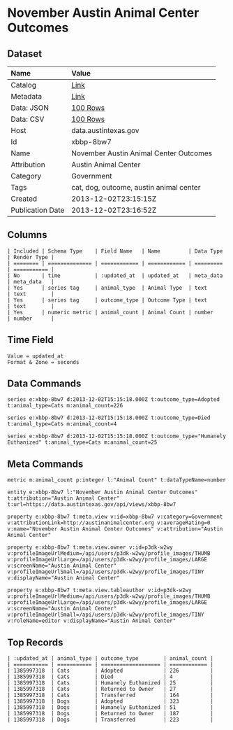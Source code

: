 # November Austin Animal Center Outcomes

## Dataset

| Name | Value |
| :--- | :---- |
| Catalog | [Link](https://catalog.data.gov/dataset/november-austin-animal-center-outcomes) |
| Metadata | [Link](https://data.austintexas.gov/api/views/xbbp-8bw7) |
| Data: JSON | [100 Rows](https://data.austintexas.gov/api/views/xbbp-8bw7/rows.json?max_rows=100) |
| Data: CSV | [100 Rows](https://data.austintexas.gov/api/views/xbbp-8bw7/rows.csv?max_rows=100) |
| Host | data.austintexas.gov |
| Id | xbbp-8bw7 |
| Name | November Austin Animal Center Outcomes |
| Attribution | Austin Animal Center |
| Category | Government |
| Tags | cat, dog, outcome, austin animal center |
| Created | 2013-12-02T23:15:15Z |
| Publication Date | 2013-12-02T23:16:52Z |

## Columns

```ls
| Included | Schema Type    | Field Name   | Name         | Data Type | Render Type |
| ======== | ============== | ============ | ============ | ========= | =========== |
| No       | time           | :updated_at  | updated_at   | meta_data | meta_data   |
| Yes      | series tag     | animal_type  | Animal Type  | text      | text        |
| Yes      | series tag     | outcome_type | Outcome Type | text      | text        |
| Yes      | numeric metric | animal_count | Animal Count | number    | number      |
```

## Time Field

```ls
Value = updated_at
Format & Zone = seconds
```

## Data Commands

```ls
series e:xbbp-8bw7 d:2013-12-02T15:15:18.000Z t:outcome_type=Adopted t:animal_type=Cats m:animal_count=226

series e:xbbp-8bw7 d:2013-12-02T15:15:18.000Z t:outcome_type=Died t:animal_type=Cats m:animal_count=4

series e:xbbp-8bw7 d:2013-12-02T15:15:18.000Z t:outcome_type="Humanely Euthanized" t:animal_type=Cats m:animal_count=25
```

## Meta Commands

```ls
metric m:animal_count p:integer l:"Animal Count" t:dataTypeName=number

entity e:xbbp-8bw7 l:"November Austin Animal Center Outcomes" t:attribution="Austin Animal Center" t:url=https://data.austintexas.gov/api/views/xbbp-8bw7

property e:xbbp-8bw7 t:meta.view v:id=xbbp-8bw7 v:category=Government v:attributionLink=http://austinanimalcenter.org v:averageRating=0 v:name="November Austin Animal Center Outcomes" v:attribution="Austin Animal Center"

property e:xbbp-8bw7 t:meta.view.owner v:id=p3dk-w2wy v:profileImageUrlMedium=/api/users/p3dk-w2wy/profile_images/THUMB v:profileImageUrlLarge=/api/users/p3dk-w2wy/profile_images/LARGE v:screenName="Austin Animal Center" v:profileImageUrlSmall=/api/users/p3dk-w2wy/profile_images/TINY v:displayName="Austin Animal Center"

property e:xbbp-8bw7 t:meta.view.tableauthor v:id=p3dk-w2wy v:profileImageUrlMedium=/api/users/p3dk-w2wy/profile_images/THUMB v:profileImageUrlLarge=/api/users/p3dk-w2wy/profile_images/LARGE v:screenName="Austin Animal Center" v:profileImageUrlSmall=/api/users/p3dk-w2wy/profile_images/TINY v:roleName=editor v:displayName="Austin Animal Center"
```

## Top Records

```ls
| :updated_at | animal_type | outcome_type        | animal_count | 
| =========== | =========== | =================== | ============ | 
| 1385997318  | Cats        | Adopted             | 226          | 
| 1385997318  | Cats        | Died                | 4            | 
| 1385997318  | Cats        | Humanely Euthanized | 25           | 
| 1385997318  | Cats        | Returned to Owner   | 27           | 
| 1385997318  | Cats        | Transferred         | 164          | 
| 1385997318  | Dogs        | Adopted             | 323          | 
| 1385997318  | Dogs        | Humanely Euthanized | 51           | 
| 1385997318  | Dogs        | Returned to Owner   | 187          | 
| 1385997318  | Dogs        | Transferred         | 223          | 
```